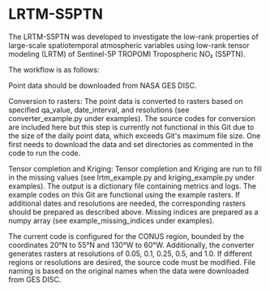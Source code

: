 # LRTM-S5PTN

The LRTM-S5PTN was developed to investigate the low-rank properties of large-scale spatiotemporal atmospheric variables using low-rank tensor modeling (LRTM) of Sentinel-5P TROPOMI Tropospheric NO₂ (S5PTN).

The workflow is as follows:

Point data should be downloaded from NASA GES DISC.

Conversion to rasters: The point data is converted to rasters based on specified qa_value, date_interval, and resolutions (see converter_example.py under examples). The source codes for conversion are included here but this step is currently not functional in this Git due to the size of the daily point data, which exceeds Git's maximum file size. One first needs to download the data and set directories as commented in the code to run the code. 


Tensor completion and Kriging: Tensor completion and Kriging are run to fill in the missing values (see lrtm_example.py and kriging_example.py under examples). The output is a dictionary file containing metrics and logs. The example codes on this Git are functional using the example rasters. If additional dates and resolutions are needed, the corresponding rasters should be prepared as described above. Missing indices are prepared as a numpy array (see example_missing_indices under examples).


The current code is configured for the CONUS region, bounded by the coordinates 20°N to 55°N and 130°W to 60°W. Additionally, the converter generates rasters at resolutions of 0.05, 0.1, 0.25, 0.5, and 1.0. If different regions or resolutions are desired, the source code must be modified. File naming is based on the original names when the data were downloaded from GES DISC.




